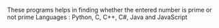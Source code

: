 These programs helps in finding whether the entered number is prime or not prime
Languages : Python, C, C++, C#, Java and JavaScript
